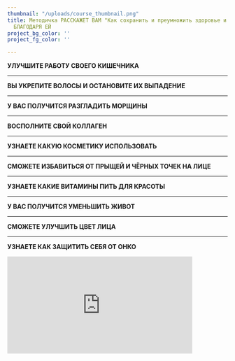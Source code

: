 ```yaml
---
thumbnail: "/uploads/course_thumbnail.png"
title: Методичка РАССКАЖЕТ ВАМ "Как сохранить и преумножить здоровье и молодость"
  БЛАГОДАРЯ ЕЙ
project_bg_color: ''
project_fg_color: ''

---
```

**УЛУЧШИТЕ РАБОТУ СВОЕГО КИШЕЧНИКА**

***

**ВЫ УКРЕПИТЕ ВОЛОСЫ И ОСТАНОВИТЕ ИХ ВЫПАДЕНИЕ**

***

**У ВАС ПОЛУЧИТСЯ РАЗГЛАДИТЬ МОРЩИНЫ**

***

**ВОСПОЛНИТЕ СВОЙ КОЛЛАГЕН**

***

**УЗНАЕТЕ КАКУЮ КОСМЕТИКУ ИСПОЛЬЗОВАТЬ**

***

**СМОЖЕТЕ ИЗБАВИТЬСЯ ОТ ПРЫЩЕЙ И ЧЁРНЫХ ТОЧЕК НА ЛИЦЕ**

***

**УЗНАЕТЕ КАКИЕ ВИТАМИНЫ ПИТЬ ДЛЯ КРАСОТЫ**

***

**У ВАС ПОЛУЧИТСЯ УМЕНЬШИТЬ ЖИВОТ**

***

**СМОЖЕТЕ УЛУЧШИТЬ ЦВЕТ ЛИЦА**

***

**УЗНАЕТЕ КАК ЗАЩИТИТЬ СЕБЯ ОТ ОНКО**

<iframe src="https://promo-money.ru/quickpay/shop-widget?writer=seller&targets=%D0%9C%D0%B5%D1%82%D0%BE%D0%B4%D0%B8%D1%87%D0%BA%D0%B0%20%22%D0%9A%D0%B0%D0%BA%20%D1%81%D0%BE%D1%85%D1%80%D0%B0%D0%BD%D0%B8%D1%82%D1%8C%20%D0%BC%D0%BE%D0%BB%D0%BE%D0%B4%D0%BE%D1%81%D1%82%D1%8C%22&targets-hint=&default-sum=390&button-text=12&payment-type-choice=on&fio=on&phone=on&hint=&successURL=https%3A%2F%2Fyadi.sk%2Fi%2FAB0KyP0NeHdkag&quickpay=shop&account=410016189735528" width="423" height="222" frameborder="0" allowtransparency="true" scrolling="no"></iframe>